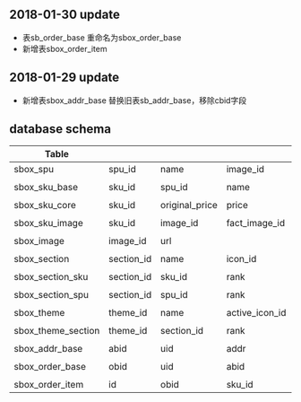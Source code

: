 ## 2018-01-30 update
-  表sb_order_base 重命名为sbox_order_base
-  新增表sbox_order_item

## 2018-01-29 update
-  新增表sbox_addr_base 替换旧表sb_addr_base，移除cbid字段

##  database schema 

| Table              |            |                |                |                  |            |            |            |            |      |        |            |
| ------------------ | ---------- | -------------- | -------------- | ---------------- | ---------- | ---------- | ---------- | ---------- | ---- | ------ | ---------- |
| sbox_spu           | spu_id     | name           | image_id       | price            |            | status     | updated_at | updated_by |      |        |            |
|                    |            |                |                |                  |            |            |            |            |      |        |            |
| sbox_sku_base      | sku_id     | spu_id         | name           | alias            | fullname   | status     | updated_at | updated_by |      |        |            |
|                    |            |                |                |                  |            |            |            |            |      |        |            |
| sbox_sku_core      | sku_id     | original_price | price          | amount           | threshold  | updated_at | updated_by |            |      |        |            |
|                    |            |                |                |                  |            |            |            |            |      |        |            |
| sbox_sku_image     | sku_id     | image_id       | fact_image_id  | updated_at       | updated_by |            |            |            |      |        |            |
|                    |            |                |                |                  |            |            |            |            |      |        |            |
| sbox_image         | image_id   | url            |                |                  |            |            |            |            |      |        |            |
|                    |            |                |                |                  |            |            |            |            |      |        |            |
| sbox_section       | section_id | name           | icon_id        |                  | status     | updated_at | updated_by |            |      |        |            |
|                    |            |                |                |                  |            |            |            |            |      |        |            |
| sbox_section_sku   | section_id | sku_id         | rank           | status           | updated_at | updated_by |            |            |      |        |            |
|                    |            |                |                |                  |            |            |            |            |      |        |            |
| sbox_section_spu   | section_id | spu_id         | rank           | status           | updated_at | updated_by |            |            |      |        |            |
|                    |            |                |                |                  |            |            |            |            |      |        |            |
| sbox_theme         | theme_id   | name           | active_icon_id | inactive_icon_id | rank       | status     | updated_at | updated_by |      |        |            |
|                    |            |                |                |                  |            |            |            |            |      |        |            |
| sbox_theme_section | theme_id   | section_id     | rank           | status           | updated_at | updated_by |            |            |      |        |            |
|                    |            |                |                |                  |            |            |            |            |      |        |            |
| sbox_addr_base     | abid       | uid            | addr           | province         | lat        | lng        | name       | unit       | tel  | status | updated_at |
|                    |            |                |                |                  |            |            |            |            |      |        |            |
| sbox_order_base    | obid       | uid            | abid           | pretax           | delifee    | total      | ptype      | created   | status |      | updated_at |
|                    |            |                |                |                  |            |            |            |            |      |        |            |
| sbox_order_item    | id         | obid           | sku_id         | price            | amount     | status     |            |           |        |      |            |
